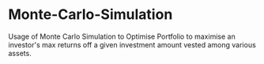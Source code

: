 # Monte-Carlo-Simulation
Usage of Monte Carlo Simulation to Optimise Portfolio to maximise an investor's max returns off a given investment amount vested among various assets.

